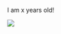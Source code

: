 <script>
  function getAge(dateString) {
    var today = new Date();
    var birthDate = new Date(dateString);
    var age = today.getFullYear() - birthDate.getFullYear();
    var m = today.getMonth() - birthDate.getMonth();
    if (m < 0 || (m === 0 && today.getDate() < birthDate.getDate())) {
        age--;
    }
    return age;
  }
  
  document.getElementById("age").innerHTML = `Hi, I am ${getAge("20071229")}`
</script>

<a id="age">I am x years old!</a>



<img src="https://github-readme-stats.vercel.app/api?username=godModeD&show_icons=true&theme=github_dark&hide_border=true"/>
